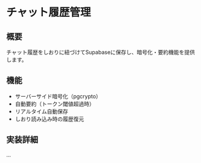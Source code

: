 # チャット履歴管理

## 概要
チャット履歴をしおりに紐づけてSupabaseに保存し、暗号化・要約機能を提供します。

## 機能
- サーバーサイド暗号化（pgcrypto）
- 自動要約（トークン閾値超過時）
- リアルタイム自動保存
- しおり読み込み時の履歴復元

## 実装詳細
...
